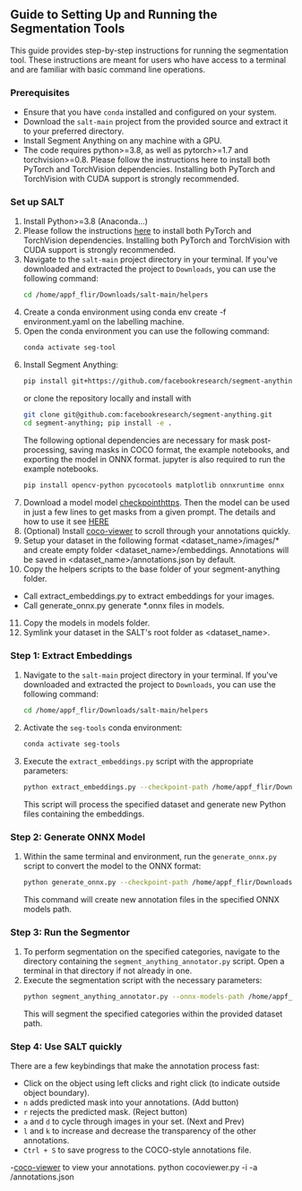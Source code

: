 ## Guide to Setting Up and Running the Segmentation Tools

This guide provides step-by-step instructions for running the segmentation tool. These instructions are meant for users who have access to a terminal and are familiar with basic command line operations.

### Prerequisites

- Ensure that you have `conda` installed and configured on your system.
- Download the `salt-main` project from the provided source and extract it to your preferred directory.
- Install Segment Anything on any machine with a GPU.
- The code requires python>=3.8, as well as pytorch>=1.7 and torchvision>=0.8. Please follow the instructions here to install both PyTorch and TorchVision dependencies. Installing both PyTorch and TorchVision with CUDA support is strongly recommended.

### Set up SALT
1. Install Python>=3.8 (Anaconda...)
2. Please follow the instructions [here](https://pytorch.org/get-started/locally/) to install both PyTorch and TorchVision dependencies. Installing both PyTorch and TorchVision with CUDA support is strongly recommended.
3. Navigate to the `salt-main` project directory in your terminal. If you've downloaded and extracted the project to `Downloads`, you can use the following command:
    ```bash
    cd /home/appf_flir/Downloads/salt-main/helpers
    ```
4. Create a conda environment using conda env create -f environment.yaml on the labelling machine.
5. Open the conda environment you can use the following command:
    ```bash
    conda activate seg-tool
    ```
6. Install Segment Anything:
    ```bash
    pip install git+https://github.com/facebookresearch/segment-anything.git
    ```
   or clone the repository locally and install with
   ```bash
   git clone git@github.com:facebookresearch/segment-anything.git
   cd segment-anything; pip install -e .
   ```
   The following optional dependencies are necessary for mask post-processing, saving masks in COCO format, the example notebooks, and            exporting the model in ONNX format. jupyter is also required to run the example notebooks.
   ```bash
   pip install opencv-python pycocotools matplotlib onnxruntime onnx
   ```
7. Download a model model [checkpointhttps](github.com/facebookresearch/segment-anything#model-checkpoints). Then the model can be used in just a few lines to get masks from a given prompt. The details and how to use it see [HERE](https://github.com/facebookresearch/segment-anything)
8. (Optional) Install [coco-viewer](https://github.com/trsvchn/coco-viewer) to scroll through your annotations quickly.
9. Setup your dataset in the following format <dataset_name>/images/* and create empty folder <dataset_name>/embeddings.
   Annotations will be saved in <dataset_name>/annotations.json by default.
10. Copy the helpers scripts to the base folder of your segment-anything folder.
   - Call extract_embeddings.py to extract embeddings for your images.
   - Call generate_onnx.py generate *.onnx files in models.
11. Copy the models in models folder.
12. Symlink your dataset in the SALT's root folder as <dataset_name>.

### Step 1: Extract Embeddings

1. Navigate to the `salt-main` project directory in your terminal. If you've downloaded and extracted the project to `Downloads`, you can use the following command:
    ```bash
    cd /home/appf_flir/Downloads/salt-main/helpers
    ```
2. Activate the `seg-tools` conda environment:
    ```bash
    conda activate seg-tools
    ```
3. Execute the `extract_embeddings.py` script with the appropriate parameters:
    ```bash
    python extract_embeddings.py --checkpoint-path /home/appf_flir/Downloads/salt-main/models/sam_vit_h_4b8939.pth --dataset-path /home/appf_flir/Downloads/salt-main/database
    ```
    This script will process the specified dataset and generate new Python files containing the embeddings.

### Step 2: Generate ONNX Model

1. Within the same terminal and environment, run the `generate_onnx.py` script to convert the model to the ONNX format:
    ```bash
    python generate_onnx.py --checkpoint-path /home/appf_flir/Downloads/salt-main/models/sam_vit_h_4b8939.pth --model_type default --onnx-models-path /home/appf_flir/Downloads/salt-main/models --dataset-path /home/appf_flir/Downloads/salt-main/database --opset-version 15
    ```
    This command will create new annotation files in the specified ONNX models path.

### Step 3: Run the Segmentor

1. To perform segmentation on the specified categories, navigate to the directory containing the `segment_anything_annotator.py` script. Open a terminal in that directory if not already in one.
2. Execute the segmentation script with the necessary parameters:
    ```bash
    python segment_anything_annotator.py --onnx-models-path /home/appf_flir/Downloads/salt-main/models --dataset-path /home/appf_flir/Downloads/salt-main/database --categories cat,dog,bird
    ```
    This will segment the specified categories within the provided dataset path.
### Step 4: Use SALT quickly
There are a few keybindings that make the annotation process fast:  
- Click on the object using left clicks and right click (to indicate outside object boundary).  
- `n` adds predicted mask into your annotations. (Add button)  
- `r` rejects the predicted mask. (Reject button)  
- `a` and `d` to cycle through images in your set. (Next and Prev)  
- `l` and `k` to increase and decrease the transparency of the other annotations.  
- `Ctrl + S` to save progress to the COCO-style annotations file.  



-[coco-viewer](https://github.com/trsvchn/coco-viewer) to view your annotations.
python cocoviewer.py -i <dataset> -a <dataset>/annotations.json

